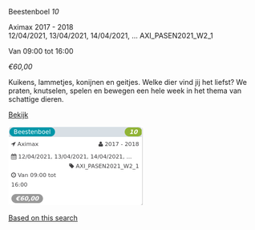 Beestenboel *10*

Aximax 2017 - 2018  
12/04/2021, 13/04/2021, 14/04/2021, ... AXI\_PASEN2021\_W2\_1  

Van 09:00 tot 16:00

*€60,00*

  

Kuikens, lammetjes, konijnen en geitjes. Welke dier vind jij het liefst? We praten, knutselen, spelen en bewegen een hele week in het thema van schattige dieren.

[Bekijk](https://tickets.vgc.be/activity/subscribe/AXI_PASEN2021_W2_1)

![](58268.png)

[Based on this search](https://tickets.vgc.be/activity/index?&vrijeplaatsen=1&Age%5B%5D=3%2C4&entity=152&Period%5B%5D=347)